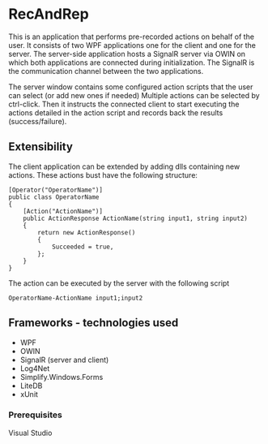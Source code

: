 # RecAndRep

This is an application that performs pre-recorded actions on behalf of the user. It consists of two WPF applications one for the client and one for the server.
The server-side application hosts a SignalR server via OWIN on which both applications are connected during initialization. The SignalR is the communication channel between the two applications.

The server window contains some configured action scripts that the user can select (or add new ones if needed) Multiple actions can be selected by ctrl-click.
Then it instructs the connected client to start executing the actions detailed in the action script and records back the results (success/failure).

## Extensibility

The client application can be extended by adding dlls containing new actions.
These actions bust have the following structure:

```
[Operator("OperatorName")]
public class OperatorName
{
	[Action("ActionName")]
	public ActionResponse ActionName(string input1, string input2)
	{
		return new ActionResponse()
		{
			Succeeded = true,
		};
	}
}

```
The action can be executed by the server with the following script
```
OperatorName-ActionName input1;input2
```

## Frameworks - technologies used

- WPF
- OWIN
- SignalR (server and client)
- Log4Net
- Simplify.Windows.Forms
- LiteDB
- xUnit

### Prerequisites

Visual Studio

